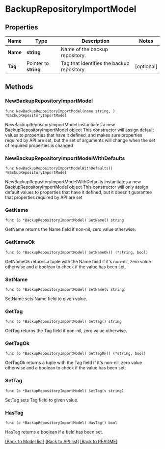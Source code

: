 # BackupRepositoryImportModel

## Properties

Name | Type | Description | Notes
------------ | ------------- | ------------- | -------------
**Name** | **string** | Name of the backup repository. | 
**Tag** | Pointer to **string** | Tag that identifies the backup repository. | [optional] 

## Methods

### NewBackupRepositoryImportModel

`func NewBackupRepositoryImportModel(name string, ) *BackupRepositoryImportModel`

NewBackupRepositoryImportModel instantiates a new BackupRepositoryImportModel object
This constructor will assign default values to properties that have it defined,
and makes sure properties required by API are set, but the set of arguments
will change when the set of required properties is changed

### NewBackupRepositoryImportModelWithDefaults

`func NewBackupRepositoryImportModelWithDefaults() *BackupRepositoryImportModel`

NewBackupRepositoryImportModelWithDefaults instantiates a new BackupRepositoryImportModel object
This constructor will only assign default values to properties that have it defined,
but it doesn't guarantee that properties required by API are set

### GetName

`func (o *BackupRepositoryImportModel) GetName() string`

GetName returns the Name field if non-nil, zero value otherwise.

### GetNameOk

`func (o *BackupRepositoryImportModel) GetNameOk() (*string, bool)`

GetNameOk returns a tuple with the Name field if it's non-nil, zero value otherwise
and a boolean to check if the value has been set.

### SetName

`func (o *BackupRepositoryImportModel) SetName(v string)`

SetName sets Name field to given value.


### GetTag

`func (o *BackupRepositoryImportModel) GetTag() string`

GetTag returns the Tag field if non-nil, zero value otherwise.

### GetTagOk

`func (o *BackupRepositoryImportModel) GetTagOk() (*string, bool)`

GetTagOk returns a tuple with the Tag field if it's non-nil, zero value otherwise
and a boolean to check if the value has been set.

### SetTag

`func (o *BackupRepositoryImportModel) SetTag(v string)`

SetTag sets Tag field to given value.

### HasTag

`func (o *BackupRepositoryImportModel) HasTag() bool`

HasTag returns a boolean if a field has been set.


[[Back to Model list]](../README.md#documentation-for-models) [[Back to API list]](../README.md#documentation-for-api-endpoints) [[Back to README]](../README.md)


